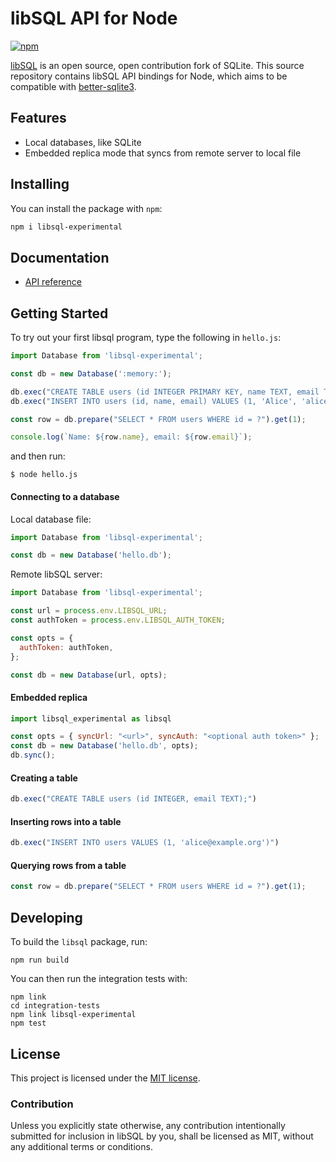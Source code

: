 # libSQL API for Node

[![npm](https://badge.fury.io/js/libsql-experimental.svg)](https://badge.fury.io/js/libsql-experimental)

[libSQL](https://github.com/libsql/libsql) is an open source, open contribution fork of SQLite.
This source repository contains libSQL API bindings for Node, which aims to be compatible with [better-sqlite3](https://github.com/WiseLibs/better-sqlite3/).

## Features

* Local databases, like SQLite
* Embedded replica mode that syncs from remote server to local file

## Installing

You can install the package with `npm`:

```sh
npm i libsql-experimental
```

## Documentation

* [API reference](docs/api.md)

## Getting Started

To try out your first libsql program, type the following in `hello.js`:

```javascript
import Database from 'libsql-experimental';

const db = new Database(':memory:');

db.exec("CREATE TABLE users (id INTEGER PRIMARY KEY, name TEXT, email TEXT)");
db.exec("INSERT INTO users (id, name, email) VALUES (1, 'Alice', 'alice@example.org')");

const row = db.prepare("SELECT * FROM users WHERE id = ?").get(1);

console.log(`Name: ${row.name}, email: ${row.email}`);
```

and then run:

```shell
$ node hello.js
```

#### Connecting to a database

Local database file:

```javascript
import Database from 'libsql-experimental';

const db = new Database('hello.db');
````

Remote libSQL server:

```javascript
import Database from 'libsql-experimental';

const url = process.env.LIBSQL_URL;
const authToken = process.env.LIBSQL_AUTH_TOKEN;

const opts = {
  authToken: authToken,
};

const db = new Database(url, opts);
```

#### Embedded replica

```javascript
import libsql_experimental as libsql

const opts = { syncUrl: "<url>", syncAuth: "<optional auth token>" };
const db = new Database('hello.db', opts);
db.sync();
```

#### Creating a table

```javascript
db.exec("CREATE TABLE users (id INTEGER, email TEXT);")
```

#### Inserting rows into a table

```javascript
db.exec("INSERT INTO users VALUES (1, 'alice@example.org')")
```

#### Querying rows from a table

```javascript
const row = db.prepare("SELECT * FROM users WHERE id = ?").get(1);
```

## Developing

To build the `libsql` package, run:

```console
npm run build
```

You can then run the integration tests with:

```console
npm link
cd integration-tests
npm link libsql-experimental
npm test
```

## License

This project is licensed under the [MIT license].

### Contribution

Unless you explicitly state otherwise, any contribution intentionally submitted
for inclusion in libSQL by you, shall be licensed as MIT, without any additional
terms or conditions.

[MIT license]: https://github.com/libsql/libsql-experimental-node/blob/main/LICENSE.md
